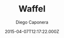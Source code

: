 ---
title: Waffel
github: https://github.com/moonwave99/waffel
demo: https://moonwave99.github.io/waffel/
author: Diego Caponera
ssg:
  - Brunch
cms:
  - No Cms
date: 2015-04-07T12:17:22.000Z
description: >-
  Yet another static generator, here to help you with more concrete use cases
  than just your personal blog.
stale: false
---